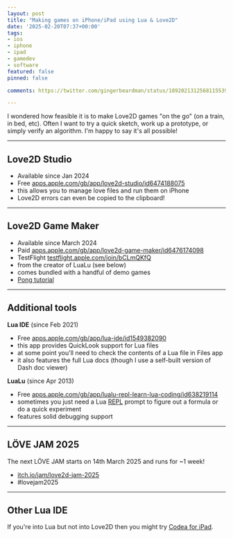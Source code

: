 ```yaml
---
layout: post
title: "Making games on iPhone/iPad using Lua & Love2D"
date: '2025-02-20T07:37+00:00'
tags:
- ios
- iphone
- ipad
- gamedev
- software
featured: false
pinned: false

comments: https://twitter.com/gingerbeardman/status/1892021312568115539

---
```


I wondered how feasible it is to make Love2D games "on the go" (on a train, in bed, etc). Often I want to try a quick sketch, work up a prototype, or simply verify an algorithm. I'm happy to say it's all possible!

----

## Love2D Studio

- Available since Jan 2024
- Free [apps.apple.com/gb/app/love2d-studio/id6474188075](https://apps.apple.com/gb/app/love2d-studio/id6474188075)
- this allows you to manage love files and run them on iPhone
- Love2D errors can even be copied to the clipboard!

----

## Love2D Game Maker

- Available since March 2024
- Paid [apps.apple.com/gb/app/love2d-game-maker/id6476174098](https://apps.apple.com/gb/app/love2d-game-maker/id6476174098)
- TestFlight [testflight.apple.com/join/bCLmQKfQ](https://testflight.apple.com/join/bCLmQKfQ)
- from the creator of LuaLu (see below)
- comes bundled with a handful of demo games
- [Pong tutorial](https://www.iamadman.com/products/love2d-gamemaker/love2d-game-maker-learn-to-create-the-classic-game-of-pong-in-10mins/)

----

## Additional tools

**Lua IDE** (since Feb 2021)
- Free [apps.apple.com/gb/app/lua-ide/id1549382090](https://apps.apple.com/gb/app/lua-ide/id1549382090)
- this app provides QuickLook support for Lua files
- at some point you'll need to check the contents of a Lua file in Files app
- it also features the full Lua docs (though I use a self-built version of Dash doc viewer)

**LuaLu** (since Apr 2013)
- Free [apps.apple.com/gb/app/lualu-repl-learn-lua-coding/id638219114](https://apps.apple.com/gb/app/lualu-repl-learn-lua-coding/id638219114)
- sometimes you just need a Lua [REPL](https://en.wikipedia.org/wiki/Read–eval–print_loop) prompt to figure out a formula or do a quick experiment
- features solid debugging support

----

## LÖVE JAM 2025

The next LÖVE JAM starts on 14th March 2025 and runs for ~1 week!
- [itch.io/jam/love2d-jam-2025](https://itch.io/jam/love2d-jam-2025)
- #lovejam2025

----

## Other Lua IDE

If you're into Lua but not into Love2D then you might try [Codea for iPad](https://codea.io).